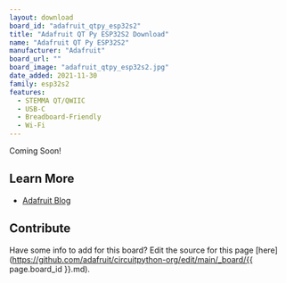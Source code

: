 ```yaml
---
layout: download
board_id: "adafruit_qtpy_esp32s2"
title: "Adafruit QT Py ESP32S2 Download"
name: "Adafruit QT Py ESP32S2"
manufacturer: "Adafruit"
board_url: ""
board_image: "adafruit_qtpy_esp32s2.jpg"
date_added: 2021-11-30
family: esp32s2
features:
  - STEMMA QT/QWIIC
  - USB-C
  - Breadboard-Friendly
  - Wi-Fi
---
```


Coming Soon!

## Learn More

* [Adafruit Blog](https://blog.adafruit.com/category/qt-py/)

## Contribute

Have some info to add for this board? Edit the source for this page [here](https://github.com/adafruit/circuitpython-org/edit/main/_board/{{ page.board_id }}.md).
